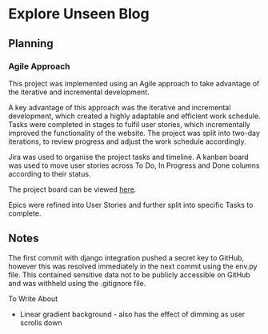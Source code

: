 # Explore Unseen Blog

## Planning

### Agile Approach
This project was implemented using an Agile approach to take advantage of the iterative and incremental development.

A key advantage of this approach was the iterative and incremental development, which created a highly adaptable and efficient work schedule. Tasks were completed in stages to fulfil user stories, which incrementally improved the functionality of the website. The project was split into two-day iterations, to review progress and adjust the work schedule accordingly.

Jira was used to organise the project tasks and timeline. A kanban board was used to move user stories across To Do, In Progress and Done columns according to their status.

The project board can be viewed [here](https://bens6477.atlassian.net/jira/software/projects/EUB/boards/1).

Epics were refined into User Stories and further split into specific Tasks to complete.


## Notes
The first commit with django integration pushed a secret key to GitHub, however this was resolved immediately in the next commit using the env.py file. This contained sensitive data not to be publicly accessible on GitHub and was withheld using the .gitignore file.


To Write About
* Linear gradient background - also has the effect of dimming as user scrolls down